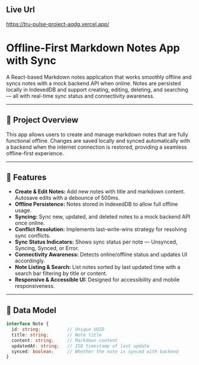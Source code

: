 ## Live Url 

https://tru-pulse-project-aqdg.vercel.app/

# Offline-First Markdown Notes App with Sync

A React-based Markdown notes application that works smoothly offline and syncs notes with a mock backend API when online. Notes are persisted locally in IndexedDB and support creating, editing, deleting, and searching — all with real-time sync status and connectivity awareness.

---

## 🚀 Project Overview

This app allows users to create and manage markdown notes that are fully functional offline. Changes are saved locally and synced automatically with a backend when the internet connection is restored, providing a seamless offline-first experience.

---

## 🎯 Features

- **Create & Edit Notes:** Add new notes with title and markdown content. Autosave edits with a debounce of 500ms.
- **Offline Persistence:** Notes stored in IndexedDB to allow full offline usage.
- **Syncing:** Sync new, updated, and deleted notes to a mock backend API once online.
- **Conflict Resolution:** Implements last-write-wins strategy for resolving sync conflicts.
- **Sync Status Indicators:** Shows sync status per note — Unsynced, Syncing, Synced, or Error.
- **Connectivity Awareness:** Detects online/offline status and updates UI accordingly.
- **Note Listing & Search:** List notes sorted by last updated time with a search bar filtering by title or content.
- **Responsive & Accessible UI:** Designed for accessibility and mobile responsiveness.

---

## 🧩 Data Model

```ts
interface Note {
  id: string;          // Unique UUID
  title: string;       // Note title
  content: string;     // Markdown content
  updatedAt: string;   // ISO timestamp of last update
  synced: boolean;     // Whether the note is synced with backend
}
